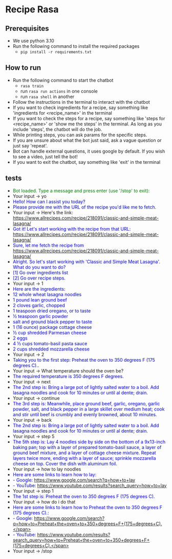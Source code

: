 # Recipe Rasa
## Prerequisites
- We use python 3.10
- Run the following command to install the required packages
  - ```pip install -r requirements.txt```


## How to run
- Run the following command to start the chatbot
  - ```rasa train```
  - run ```rasa run actions``` in one console
  - run ```rasa shell``` in another
- Follow the instructions in the terminal to interact with the chatbot
- If you want to check ingredients for a recipe, say something like 'ingredients for <recipe_name>' in the terminal
- If you want to check the steps for a recipe, say something like 'steps for <recipe_name>' or 'show me the steps' in 
the terminal. As long as you include 'steps', the chatbot will do the job.
- While printing steps, you can ask params for the specific steps.
- If you are unsure about what the bot just said, ask a vague question or just say 'repeat'.
- Bot can handle external questions, it uses google by default. If you wish to see a video, just tell the bot!
- If you want to exit the chatbot, say something like 'exit' in the terminal

## tests
- <span style="color: green;">Bot loaded. Type a message and press enter (use '/stop' to exit):</span>
- Your input ->  yo
- <span style="color: blue;">Hello! How can I assist you today?</span>
- <span style="color: blue;">Please provide me with the URL of the recipe you'd like me to fetch.</span>
- Your input ->  Here's the link: https://www.allrecipes.com/recipe/218091/classic-and-simple-meat-lasagna/
- <span style="color: blue;">Got it! Let's start working with the recipe from that URL: https://www.allrecipes.com/recipe/218091/classic-and-simple-meat-lasagna/</span>
- <span style="color: blue;">Sure, let me fetch the recipe from https://www.allrecipes.com/recipe/218091/classic-and-simple-meat-lasagna/</span>
- <span style="color: blue;">Alright. So let's start working with 'Classic and Simple Meat Lasagna'. What do you want to do?</span>
- <span style="color: blue;">[1] Go over ingredients list</span>
- <span style="color: blue;">[2] Go over recipe steps.</span>
- Your input ->  1
- <span style="color: blue;">Here are the ingredients:</span>
- <span style="color: blue;">12  whole wheat lasagna noodles</span>
- <span style="color: blue;">1 pound lean ground beef</span>
- <span style="color: blue;">2 cloves garlic, chopped</span>
- <span style="color: blue;">1 teaspoon dried oregano, or to taste</span>
- <span style="color: blue;">½ teaspoon garlic powder</span>
- <span style="color: blue;">salt and ground black pepper to taste</span>
- <span style="color: blue;">1 (16 ounce) package cottage cheese</span>
- <span style="color: blue;">½ cup shredded Parmesan cheese</span>
- <span style="color: blue;">2  eggs</span>
- <span style="color: blue;">4 ½ cups tomato-basil pasta sauce</span>
- <span style="color: blue;">2 cups shredded mozzarella cheese</span>
- Your input ->  2
- <span style="color: blue;">Taking you to the first step: Preheat the oven to 350 degrees F (175 degrees C)..</span>
- Your input ->  What temperature should the oven be?
- <span style="color: blue;">The required temperature is 350 degrees F degrees.</span>
- Your input ->  next
- <span style="color: blue;">The 2nd step is: Bring a large pot of lightly salted water to a boil. Add lasagna noodles and cook for 10 minutes or until al dente; drain.</span>
- Your input ->  continue
- <span style="color: blue;">The 3rd step is: Meanwhile, place ground beef, garlic, oregano, garlic powder, salt, and black pepper in a large skillet over medium heat; cook and stir until beef is crumbly and evenly browned, about 10 minutes.</span>
- Your input ->  back
- <span style="color: blue;">The 2nd step is: Bring a large pot of lightly salted water to a boil. Add lasagna noodles and cook for 10 minutes or until al dente; drain.</span>
- Your input ->  step 5
- <span style="color: blue;">The 5th step is: Lay 4 noodles side by side on the bottom of a 9x13-inch baking pan; top with a layer of prepared tomato-basil sauce, a layer of ground beef mixture, and a layer of cottage cheese mixture. Repeat layers twice more, ending with a layer of sauce; sprinkle mozzarella cheese on top. Cover the dish with aluminum foil.</span>
- Your input ->  how to lay noodles
- <span style="color: blue;">Here are some links to learn how to lay:</span>
- <span style="color: blue;">- Google: https://www.google.com/search?q=how+to+lay</span>
- <span style="color: blue;">- YouTube: https://www.youtube.com/results?search_query=how+to+lay</span>
- Your input ->  step 1
- <span style="color: blue;">The 1st step is: Preheat the oven to 350 degrees F (175 degrees C).</span>
- Your input ->  how do i do that
- <span style="color: blue;">Here are some links to learn how to Preheat the oven to 350 degrees F (175 degrees C).:</span>
- <span style="color: blue;">- Google: https://www.google.com/search?q=how+to+Preheat+the+oven+to+350+degrees+F+(175+degrees+C).</span>
- <span style="color: blue;">- YouTube: https://www.youtube.com/results?search_query=how+to+Preheat+the+oven+to+350+degrees+F+(175+degrees+C).</span>
- Your input -> /stop